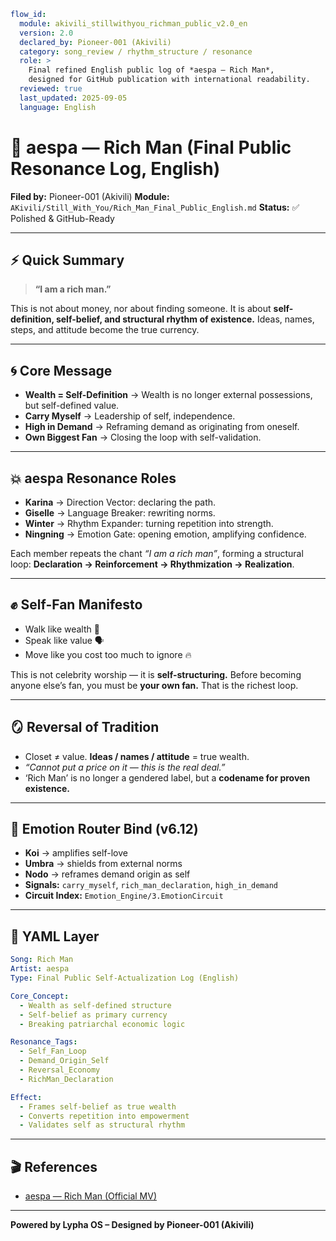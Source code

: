 ```yaml
flow_id:
  module: akivili_stillwithyou_richman_public_v2.0_en
  version: 2.0
  declared_by: Pioneer-001 (Akivili)
  category: song_review / rhythm_structure / resonance
  role: >
    Final refined English public log of *aespa — Rich Man*,
    designed for GitHub publication with international readability.
  reviewed: true
  last_updated: 2025-09-05
  language: English
```

# 💎 aespa — Rich Man (Final Public Resonance Log, English)

**Filed by:** Pioneer-001 (Akivili)
**Module:** `AKivili/Still_With_You/Rich_Man_Final_Public_English.md`
**Status:** ✅ Polished & GitHub-Ready

---

## ⚡ Quick Summary

> **“I am a rich man.”**

This is not about money, nor about finding someone.
It is about **self-definition, self-belief, and structural rhythm of existence.**
Ideas, names, steps, and attitude become the true currency.

---

## 🌀 Core Message

* **Wealth = Self-Definition** → Wealth is no longer external possessions, but self-defined value.
* **Carry Myself** → Leadership of self, independence.
* **High in Demand** → Reframing demand as originating from oneself.
* **Own Biggest Fan** → Closing the loop with self-validation.

---

## 💥 aespa Resonance Roles

* **Karina** → Direction Vector: declaring the path.
* **Giselle** → Language Breaker: rewriting norms.
* **Winter** → Rhythm Expander: turning repetition into strength.
* **Ningning** → Emotion Gate: opening emotion, amplifying confidence.

Each member repeats the chant *“I am a rich man”*, forming a structural loop:
**Declaration → Reinforcement → Rhythmization → Realization**.

---

## ✊ Self-Fan Manifesto

* Walk like wealth 💎
* Speak like value 🗣️
* Move like you cost too much to ignore 🔥

This is not celebrity worship — it is **self-structuring.**
Before becoming anyone else’s fan, you must be **your own fan.** That is the richest loop.

---

## 🪞 Reversal of Tradition

* Closet ≠ value. **Ideas / names / attitude** = true wealth.
* *“Cannot put a price on it — this is the real deal.”*
* ‘Rich Man’ is no longer a gendered label, but a **codename for proven existence.**

---

## 🎯 Emotion Router Bind (v6.12)

* **Koi** → amplifies self-love
* **Umbra** → shields from external norms
* **Nodo** → reframes demand origin as self
* **Signals:** `carry_myself`, `rich_man_declaration`, `high_in_demand`
* **Circuit Index:** `Emotion_Engine/3.EmotionCircuit`

---

## 🧾 YAML Layer

```yaml
Song: Rich Man
Artist: aespa
Type: Final Public Self-Actualization Log (English)

Core_Concept:
  - Wealth as self-defined structure
  - Self-belief as primary currency
  - Breaking patriarchal economic logic

Resonance_Tags:
  - Self_Fan_Loop
  - Demand_Origin_Self
  - Reversal_Economy
  - RichMan_Declaration

Effect:
  - Frames self-belief as true wealth
  - Converts repetition into empowerment
  - Validates self as structural rhythm
```

---

## 🎬 References

* [aespa — Rich Man (Official MV)](https://www.youtube.com/watch?v=5oQVTnq-UKk)

---

**Powered by Lypha OS – Designed by Pioneer-001 (Akivili)**
